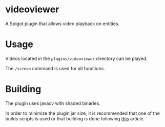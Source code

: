 # videoviewer
A Spigot plugin that allows video playback on entities.

# Usage
Videos located in the ```plugins/videoviewer``` directory can be played.

The ```/screen``` command is used for all functions.

# Building
The plugin uses javacv with shaded binaries. 

In order to minimize the plugin jar size, it is recommended that one of the builds scripts is used or that building is done following [this](https://github.com/bytedeco/javacpp-presets/wiki/Reducing-the-Number-of-Dependencies#include-binaries-only-for-one-or-more-platforms) article.